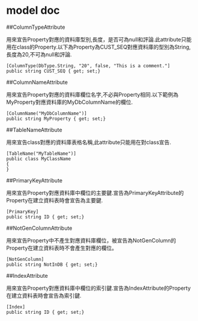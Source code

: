 # model doc

##ColumnTypeAttribute

用來宣告Property對應的資料庫型別,長度，是否可為null和評論.此attribute只能用在class的Property.以下為Property為CUST_SEQ對應資料庫的型別為String,長度為20,不可為null和評論.


    [ColumnType(DbType.String, "20", false, "This is a comment."]
    public string CUST_SEQ { get; set;}

 
##ColumnNameAttribute

用來宣告Property對應的資料庫欄位名字,不必與Property相同.以下範例為MyProperty對應資料庫的MyDbColumnName的欄位.


    [ColumnName("MyDbColumnName")]
    public string MyProperty { get; set;}
 
##TableNameAttribute

用來宣告class對應的資料庫表格名稱,此attribute只能用在對class宣告.

    [TableName("MyTableName")]
    public class MyClassName
    {
    }
 
##PrimaryKeyAttribute

用來宣告Property對應資料庫中欄位的主要鍵.宣告為PrimaryKeyAttribute的Property在建立資料表時會宣告為主要鍵.

    [PrimaryKey]
    public string ID { get; set;}
 
##NotGenColumnAttribute

用來宣告Property中不產生對應資料庫欄位，被宣告為NotGenColumn的Property在建立資料表時不會產生對應的欄位。

    [NotGenColumn]
    public string NotInDB { get; set;}

 
##IndexAttribute

用來宣告Property對應資料庫中欄位的索引鍵.宣告為IndexAttribute的Property在建立資料表時會宣告為索引鍵.

    [Index]
    public string ID { get; set;}
